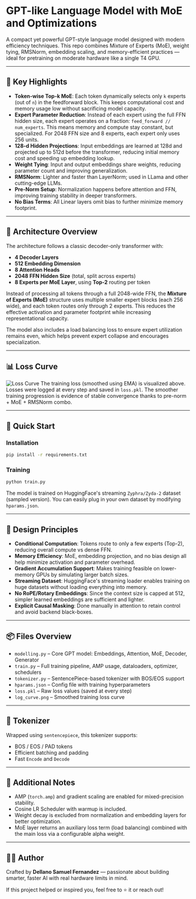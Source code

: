 # GPT-like Language Model with MoE and Optimizations

A compact yet powerful GPT-style language model designed with modern efficiency techniques. This repo combines Mixture of Experts (MoE), weight tying, RMSNorm, embedding scaling, and memory-efficient practices — ideal for pretraining on moderate hardware like a single T4 GPU.

---

## 🔧 Key Highlights

* **Token-wise Top-k MoE**: Each token dynamically selects only `k` experts (out of `n`) in the feedforward block. This keeps computational cost and memory usage low without sacrificing model capacity.
* **Expert Parameter Reduction**: Instead of each expert using the full FFN hidden size, each expert operates on a fraction: `feed_forward // num_experts`. This means memory and compute stay constant, but specialized. For 2048 FFN size and 8 experts, each expert only uses 256 units.
* **128-d Hidden Projections**: Input embeddings are learned at 128d and projected up to 512d before the transformer, reducing initial memory cost and speeding up embedding lookup.
* **Weight Tying**: Input and output embeddings share weights, reducing parameter count and improving generalization.
* **RMSNorm**: Lighter and faster than LayerNorm; used in LLama and other cutting-edge LLMs.
* **Pre-Norm Setup**: Normalization happens before attention and FFN, improving training stability in deeper transformers.
* **No Bias Terms**: All Linear layers omit bias to further minimize memory footprint.

---

## 🧠 Architecture Overview

The architecture follows a classic decoder-only transformer with:

* **4 Decoder Layers**
* **512 Embedding Dimension**
* **8 Attention Heads**
* **2048 FFN Hidden Size** (total, split across experts)
* **8 Experts per MoE Layer**, using **Top-2** routing per token

Instead of processing all tokens through a full 2048-wide FFN, the **Mixture of Experts (MoE)** structure uses multiple smaller expert blocks (each 256 wide), and each token routes only through 2 experts. This reduces the effective activation and parameter footprint while increasing representational capacity.

The model also includes a load balancing loss to ensure expert utilization remains even, which helps prevent expert collapse and encourages specialization.

---

## 📊 Loss Curve
![Loss Curve](log_curve.png)
The training loss (smoothed using EMA) is visualized above. Losses were logged at every step and saved in `loss.pkl`. The smoother training progression is evidence of stable convergence thanks to pre-norm + MoE + RMSNorm combo.

---

## 🚀 Quick Start

### Installation

```bash
pip install -r requirements.txt
```

### Training

```bash
python train.py
```

The model is trained on HuggingFace's streaming `Zyphra/Zyda-2` dataset (sampled version). You can easily plug in your own dataset by modifying `hparams.json`.

---

## 🧬 Design Principles

* **Conditional Computation**: Tokens route to only a few experts (Top-2), reducing overall compute vs dense FFN.
* **Memory Efficiency**: MoE, embedding projection, and no bias design all help minimize activation and parameter overhead.
* **Gradient Accumulation Support**: Makes training feasible on lower-memory GPUs by simulating larger batch sizes.
* **Streaming Dataset**: HuggingFace's streaming loader enables training on huge datasets without loading everything into memory.
* **No RoPE/Rotary Embeddings**: Since the context size is capped at 512, simpler learned embeddings are sufficient and lighter.
* **Explicit Causal Masking**: Done manually in attention to retain control and avoid backend black-boxes.

---

## 📦 Files Overview

* `modelling.py` – Core GPT model: Embeddings, Attention, MoE, Decoder, Generator
* `train.py` – Full training pipeline, AMP usage, dataloaders, optimizer, schedulers
* `tokenizer.py` – SentencePiece-based tokenizer with BOS/EOS support
* `hparams.json` – Config file with training hyperparameters
* `loss.pkl` – Raw loss values (saved at every step)
* `log_curve.png` – Smoothed training loss curve

---

## 🧪 Tokenizer

Wrapped using `sentencepiece`, this tokenizer supports:

* BOS / EOS / PAD tokens
* Efficient batching and padding
* Fast `Encode` and `Decode`

---

## 📌 Additional Notes

* AMP (`torch.amp`) and gradient scaling are enabled for mixed-precision stability.
* Cosine LR Scheduler with warmup is included.
* Weight decay is excluded from normalization and embedding layers for better optimization.
* MoE layer returns an auxiliary loss term (load balancing) combined with the main loss via a configurable alpha weight.

---

## 👨‍💻 Author

Crafted by **Dellano Samuel Fernandez** — passionate about building smarter, faster AI with real hardware limits in mind.

If this project helped or inspired you, feel free to ⭐️ it or reach out!
